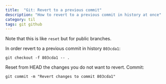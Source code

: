 ```yaml
---
title:  "Git: Revert to a previous commit"
description: "How to revert to a previous commit in history at once"
category: til
tags: git github
---
```


Note that this is like `reset` but for public branches.

In order revert to a previous commit in history `803cda1`:
```shell
git checkout -f 803cda1 -- .
```
Reset from HEAD the changes you do not want to revert. Commit:
```shell
git commit -m "Revert changes to commit 803cda1"
```
